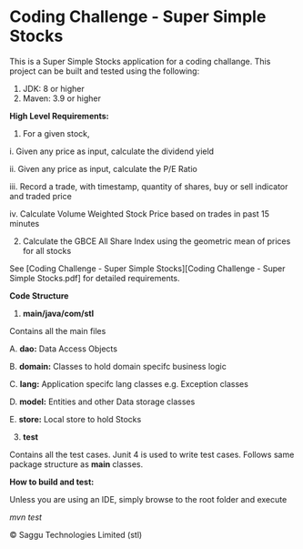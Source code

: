 # Coding Challenge - Super Simple Stocks

This is a Super Simple Stocks application for a coding challange.
This project can be built and tested using the following:
1. JDK: 8 or higher
2. Maven: 3.9 or higher

**High Level Requirements:**
 1. For a given stock,
 
  i. Given any price as input, calculate the dividend yield
  
  ii. Given any price as input, calculate the P/E Ratio
  
  iii. Record a trade, with timestamp, quantity of shares, buy or sell indicator and traded price
  
  iv. Calculate Volume Weighted Stock Price based on trades in past 15 minutes
  
2. Calculate the GBCE All Share Index using the geometric mean of prices for all stocks

See [Coding Challenge - Super Simple Stocks][Coding Challenge - Super Simple Stocks.pdf] for detailed requirements.

**Code Structure**
1. **main/java/com/stl**

Contains all the main files

A. __dao:__ Data Access Objects

B. __domain:__ Classes to hold domain specifc business logic

C. __lang:__ Application specifc lang classes e.g. Exception classes

D. __model:__ Entities and other Data storage classes

E. __store:__ Local store to hold Stocks

3. **test**

Contains all the test cases. Junit 4 is used to write test cases. Follows same package structure as **main** classes.

**How to build and test:**

Unless you are using an IDE, simply browse to the root folder and execute

   _mvn test_

&copy; Saggu Technologies Limited (stl)
